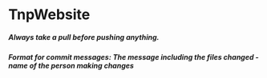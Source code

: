 # TnpWebsite

##### Always take a pull before pushing anything.

##### Format for commit messages: The message including the files changed - name of the person making changes
